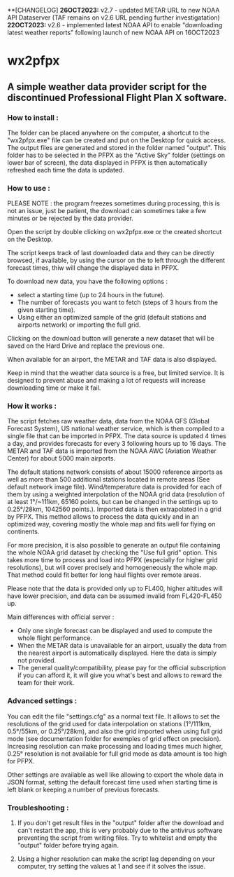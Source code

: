 **[CHANGELOG]
**26OCT2023:** v2.7 - updated METAR URL to new NOAA API Dataserver (TAF remains on v2.6 URL pending further investigatation)
**22OCT2023:** v2.6 - implemented latest NOAA API to enable "downloading latest weather reports" following launch of new NOAA API on 16OCT2023

# wx2pfpx

## A simple weather data provider script for the discontinued Professional Flight Plan X software.

### How to install :

The folder can be placed anywhere on the computer, a shortcut to the "wx2pfpx.exe" file can be created and put on the Desktop for quick access. The output files are generated and stored in the folder named "output". This folder has to be selected in the PFPX as the "Active Sky" folder (settings on lower bar of screen), the data displayed in PFPX is then automatically refreshed each time the data is updated.


### How to use :

PLEASE NOTE : the program freezes sometimes during processing, this is not an issue, just be patient, the download can sometimes take a few minutes or be rejected by the data provider.

Open the script by double clicking on wx2pfpx.exe or the created shortcut on the Desktop.

The script keeps track of last downloaded data and they can be directly browsed, if available, by using the cursor on the to left through the different forecast times, thiw will change the displayed data in PFPX.

To download new data, you have the following options : 
- select a starting time (up to 24 hours in the future). 
- The number of forecasts you want to fetch (steps of 3 hours from the given starting time).
- Using either an optimized sample of the grid (default stations and airports network) or importing the full grid.

Clicking on the download button will generate a new dataset that will be saved on the Hard Drive and replace the previous one.

When available for an airport, the METAR and TAF data is also displayed. 

Keep in mind that the weather data source is a free, but limited service. It is designed to prevent abuse and making a lot of requests will increase downloading time or make it fail.


### How it works :

The script fetches raw weather data, data from the NOAA GFS (Global Forecast System), US national weather service, which is then compiled to a single file that can be imported in PFPX. The data source is updated 4 times a day, and provides forecasts for every 3 following hours up to 16 days. The METAR and TAF data is imported from the NOAA AWC (Aviation Weather Center) for about 5000 main airports.

The default stations network consists of about 15000 reference airports as well as more than 500 additional stations located in remote areas (See default network image file). Wind/temperature data is provided for each of them by using a weighted interpolation of the NOAA grid data (resolution of at least 1°/~111km, 65160 points, but can be changed in the settings up to 0.25°/28km, 1042560 points.). Imported data is then extrapolated in a grid by PFPX. This method allows to process the data quickly and in an optimized way, covering mostly the whole map and fits well for flying on continents.  

For more precision, it is also possible to generate an output file containing the whole NOAA grid dataset by checking the "Use full grid" option. This takes more time to process and load into PFPX (especially for higher grid resolutions), but will cover precisely and homogeneously the whole map. That method could fit better for long haul flights over remote areas.

Please note that the data is provided only up to FL400, higher altitudes will have lower precision, and data can be assumed invalid from FL420-FL450 up.


Main differences with official server :

- Only one single forecast can be displayed and used to compute the whole flight performance.
- When the METAR data is unavailable for an airport, usually the data from the nearest airport is automatically displayed. Here the data is simply not provided.
- The general quality/compatibility, please pay for the official subscription if you can afford it, it will give you what's best and allows to reward the team for their work.


### Advanced settings :

You can edit the file "settings.cfg" as a normal text file. It allows to set the resolutions of the grid used for data interpolation on stations (1°/111km, 0.5°/55km, or 0.25°/28km), and also the grid imported when using full grid mode (see documentation folder for exemples of grid effect on precision). Increasing resolution can make processing and loading times much higher, 0.25° resolution is not available for full grid mode as data amount is too high for PFPX.

Other settings are available as well like allowing to export the whole data in JSON format, setting the default forecast time used when starting time is left blank or keeping a number of previous forecasts.



### Troubleshooting :

1) If you don't get result files in the "output" folder after the download and can't restart the app, this is very probably due to the antivirus software preventing the script from writing files. Try to whitelist and empty the "output" folder before trying again.

2) Using a higher resolution can make the script lag depending on your computer, try setting the values at 1 and see if it solves the issue.
